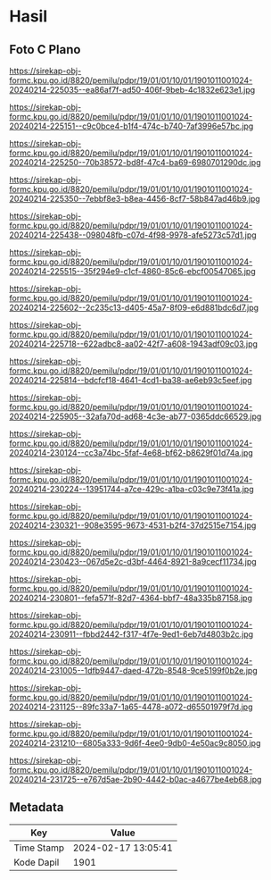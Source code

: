 # Hasil

## Foto C Plano

https://sirekap-obj-formc.kpu.go.id/8820/pemilu/pdpr/19/01/01/10/01/1901011001024-20240214-225035--ea86af7f-ad50-406f-9beb-4c1832e623e1.jpg

https://sirekap-obj-formc.kpu.go.id/8820/pemilu/pdpr/19/01/01/10/01/1901011001024-20240214-225151--c9c0bce4-b1f4-474c-b740-7af3996e57bc.jpg

https://sirekap-obj-formc.kpu.go.id/8820/pemilu/pdpr/19/01/01/10/01/1901011001024-20240214-225250--70b38572-bd8f-47c4-ba69-6980701290dc.jpg

https://sirekap-obj-formc.kpu.go.id/8820/pemilu/pdpr/19/01/01/10/01/1901011001024-20240214-225350--7ebbf8e3-b8ea-4456-8cf7-58b847ad46b9.jpg

https://sirekap-obj-formc.kpu.go.id/8820/pemilu/pdpr/19/01/01/10/01/1901011001024-20240214-225438--098048fb-c07d-4f98-9978-afe5273c57d1.jpg

https://sirekap-obj-formc.kpu.go.id/8820/pemilu/pdpr/19/01/01/10/01/1901011001024-20240214-225515--35f294e9-c1cf-4860-85c6-ebcf00547065.jpg

https://sirekap-obj-formc.kpu.go.id/8820/pemilu/pdpr/19/01/01/10/01/1901011001024-20240214-225602--2c235c13-d405-45a7-8f09-e6d881bdc6d7.jpg

https://sirekap-obj-formc.kpu.go.id/8820/pemilu/pdpr/19/01/01/10/01/1901011001024-20240214-225718--622adbc8-aa02-42f7-a608-1943adf09c03.jpg

https://sirekap-obj-formc.kpu.go.id/8820/pemilu/pdpr/19/01/01/10/01/1901011001024-20240214-225814--bdcfcf18-4641-4cd1-ba38-ae6eb93c5eef.jpg

https://sirekap-obj-formc.kpu.go.id/8820/pemilu/pdpr/19/01/01/10/01/1901011001024-20240214-225905--32afa70d-ad68-4c3e-ab77-0365ddc66529.jpg

https://sirekap-obj-formc.kpu.go.id/8820/pemilu/pdpr/19/01/01/10/01/1901011001024-20240214-230124--cc3a74bc-5faf-4e68-bf62-b8629f01d74a.jpg

https://sirekap-obj-formc.kpu.go.id/8820/pemilu/pdpr/19/01/01/10/01/1901011001024-20240214-230224--13951744-a7ce-429c-a1ba-c03c9e73f41a.jpg

https://sirekap-obj-formc.kpu.go.id/8820/pemilu/pdpr/19/01/01/10/01/1901011001024-20240214-230321--908e3595-9673-4531-b2f4-37d2515e7154.jpg

https://sirekap-obj-formc.kpu.go.id/8820/pemilu/pdpr/19/01/01/10/01/1901011001024-20240214-230423--067d5e2c-d3bf-4464-8921-8a9cecf11734.jpg

https://sirekap-obj-formc.kpu.go.id/8820/pemilu/pdpr/19/01/01/10/01/1901011001024-20240214-230801--fefa571f-82d7-4364-bbf7-48a335b87158.jpg

https://sirekap-obj-formc.kpu.go.id/8820/pemilu/pdpr/19/01/01/10/01/1901011001024-20240214-230911--fbbd2442-f317-4f7e-9ed1-6eb7d4803b2c.jpg

https://sirekap-obj-formc.kpu.go.id/8820/pemilu/pdpr/19/01/01/10/01/1901011001024-20240214-231005--1dfb9447-daed-472b-8548-9ce5199f0b2e.jpg

https://sirekap-obj-formc.kpu.go.id/8820/pemilu/pdpr/19/01/01/10/01/1901011001024-20240214-231125--89fc33a7-1a65-4478-a072-d65501979f7d.jpg

https://sirekap-obj-formc.kpu.go.id/8820/pemilu/pdpr/19/01/01/10/01/1901011001024-20240214-231210--6805a333-9d6f-4ee0-9db0-4e50ac9c8050.jpg

https://sirekap-obj-formc.kpu.go.id/8820/pemilu/pdpr/19/01/01/10/01/1901011001024-20240214-231725--e767d5ae-2b90-4442-b0ac-a4677be4eb68.jpg


## Metadata

| Key        | Value               |
| ---------- | ------------------- |
| Time Stamp | 2024-02-17 13:05:41 |
| Kode Dapil | 1901                |



